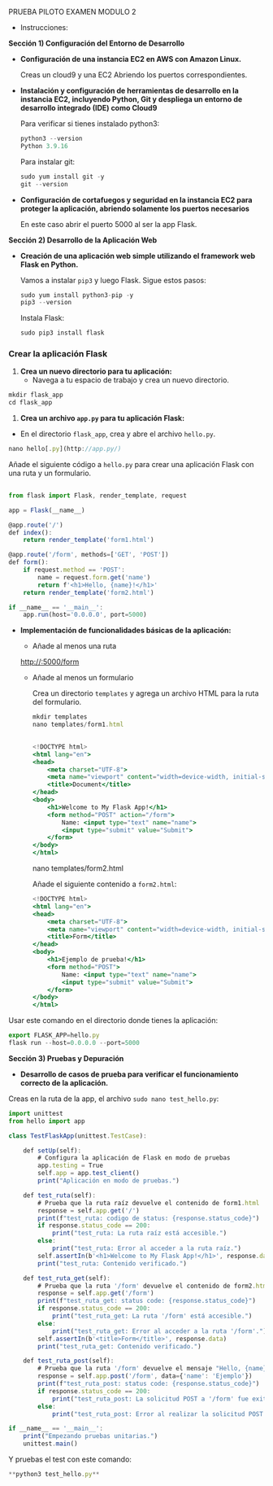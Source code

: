 PRUEBA PILOTO EXAMEN MODULO 2

- Instrucciones:

**Sección 1) Configuración del Entorno de Desarrollo**

- **Configuración de una instancia EC2 en AWS con Amazon Linux.**
    
    Creas un cloud9 y una EC2 Abriendo los puertos correspondientes.
    

- **Instalación y configuración de herramientas de desarrollo en la instancia EC2, incluyendo Python, Git y despliega un entorno de desarrollo integrado (IDE) como Cloud9**
    
    Para verificar si tienes instalado python3:
    
    ```jsx
    python3 --version
    Python 3.9.16
    ```
    
    Para instalar git:
    
    ```jsx
    sudo yum install git -y
    git --version
    ```
    

- **Configuración de cortafuegos y seguridad en la instancia EC2 para proteger la aplicación, abriendo solamente los puertos necesarios**
    
    En este caso abrir el puerto 5000 al ser la app Flask.
    

**Sección 2) Desarrollo de la Aplicación Web**

- **Creación de una aplicación web simple utilizando el framework web Flask en Python.**
    
    Vamos a instalar `pip3` y luego Flask. Sigue estos pasos:
    
    ```jsx
    sudo yum install python3-pip -y
    pip3 --version
    ```
    
    Instala Flask:
    
    ```jsx
    sudo pip3 install flask
    ```
    

### Crear la aplicación Flask

1. **Crea un nuevo directorio para tu aplicación:**
    - Navega a tu espacio de trabajo y crea un nuevo directorio.

```jsx
mkdir flask_app
cd flask_app
```

1. **Crea un archivo `app.py` para tu aplicación Flask:**
- En el directorio `flask_app`, crea y abre el archivo `hello.py`.

```jsx
nano hello[.py](http://app.py/)
```

Añade el siguiente código a `hello.py` para crear una aplicación Flask con una ruta y un formulario.

```jsx
                                                                                                                                                                  
from flask import Flask, render_template, request

app = Flask(__name__)

@app.route('/')
def index():
    return render_template('form1.html')

@app.route('/form', methods=['GET', 'POST'])
def form():
    if request.method == 'POST':
        name = request.form.get('name')
        return f'<h1>Hello, {name}!</h1>'
    return render_template('form2.html')

if __name__ == '__main__':
    app.run(host='0.0.0.0', port=5000)
```

- **Implementación de funcionalidades básicas de la aplicación:**
    - Añade al menos una ruta
    
    [http://<tu-ip-publica-de-ec2>:5000/form](https://www.notion.so/http-tu-ip-publica-de-ec2-5000-form-246d271c31794a778fb4d3340fb6b306?pvs=21)
    
    - Añade al menos un formulario
        
        Crea un directorio `templates` y agrega un archivo HTML para la ruta del formulario.
        
        ```jsx
        mkdir templates
        nano templates/form1.html
        ```
        
        ```jsx
                                       
        <!DOCTYPE html>
        <html lang="en">
        <head>
            <meta charset="UTF-8">
            <meta name="viewport" content="width=device-width, initial-scale=1.0">
            <title>Document</title>
        </head>
        <body>
            <h1>Welcome to My Flask App!</h1>
            <form method="POST" action="/form">
                Name: <input type="text" name="name">
                <input type="submit" value="Submit">
            </form>
        </body>
        </html>
        ```
        
        nano templates/form2.html
        
        Añade el siguiente contenido a `form2.html`:
        
        ```jsx
        <!DOCTYPE html>
        <html lang="en">
        <head>
            <meta charset="UTF-8">
            <meta name="viewport" content="width=device-width, initial-scale=1.0">
            <title>Form</title>
        </head>
        <body>
            <h1>Ejemplo de prueba!</h1>
            <form method="POST">
                Name: <input type="text" name="name">
                <input type="submit" value="Submit">
            </form>
        </body>
        </html>
        
        ```
        

Usar este comando en el directorio donde tienes la aplicación:

```jsx
export FLASK_APP=hello.py
flask run --host=0.0.0.0 --port=5000
```

**Sección 3) Pruebas y Depuración**

- **Desarrollo de casos de prueba para verificar el funcionamiento correcto de la aplicación.**

Creas en la ruta de la app, el archivo `sudo nano test_hello.py`:

```jsx
import unittest
from hello import app

class TestFlaskApp(unittest.TestCase):

    def setUp(self):
        # Configura la aplicación de Flask en modo de pruebas
        app.testing = True
        self.app = app.test_client()
        print("Aplicación en modo de pruebas.")

    def test_ruta(self):
        # Prueba que la ruta raíz devuelve el contenido de form1.html
        response = self.app.get('/')
        print(f"test_ruta: codigo de status: {response.status_code}")
        if response.status_code == 200:
            print("test_ruta: La ruta raíz está accesible.")
        else:
            print("test_ruta: Error al acceder a la ruta raíz.")
        self.assertIn(b'<h1>Welcome to My Flask App!</h1>', response.data)
        print("test_ruta: Contenido verificado.")

    def test_ruta_get(self):
        # Prueba que la ruta '/form' devuelve el contenido de form2.html cuando se realiza una solicitud GET
        response = self.app.get('/form')
        print(f"test_ruta_get: status code: {response.status_code}")
        if response.status_code == 200:
            print("test_ruta_get: La ruta '/form' está accesible.")
        else:
            print("test_ruta_get: Error al acceder a la ruta '/form'.")
        self.assertIn(b'<title>Form</title>', response.data)
        print("test_ruta_get: Contenido verificado.")

    def test_ruta_post(self):
        # Prueba que la ruta '/form' devuelve el mensaje "Hello, {name}!" cuando se envía un formulario POST
        response = self.app.post('/form', data={'name': 'Ejemplo'})
        print(f"test_ruta_post: status code: {response.status_code}")
        if response.status_code == 200:
            print("test_ruta_post: La solicitud POST a '/form' fue exitosa.")
        else:
            print("test_ruta_post: Error al realizar la solicitud POST a '/form'.")

if __name__ == '__main__':
    print("Empezando pruebas unitarias.")
    unittest.main()

```

Y pruebas el test con este comando:

```jsx
**python3 test_hello.py**
```
